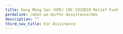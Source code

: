 ```yaml
---
title: Kong Meng San (KMS) CDC COVID19 Relief Fund
permalink: /what-we-do/For-Assistance/kms
description: ""
third_nav_title: For Assistance
---
```

